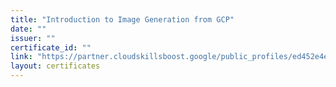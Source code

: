 ```yaml
---
title: "Introduction to Image Generation from GCP"
date: ""
issuer: ""
certificate_id: ""
link: "https://partner.cloudskillsboost.google/public_profiles/ed452e4e-3f3e-4a3e-b278-cf5db1d98338/badges/3852391"
layout: certificates
---
```

